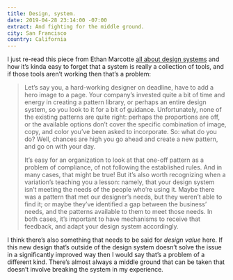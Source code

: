 ```yaml
---
title: Design, system.
date: 2019-04-28 23:14:00 -07:00
extract: And fighting for the middle ground.
city: San Francisco
country: California
---
```


I just re-read this piece from Ethan Marcotte [all about design systems](https://ethanmarcotte.com/wrote/design-system/) and how it’s kinda easy to forget that a system is really a collection of tools, and if those tools aren’t working then that’s a problem:

> Let’s say you, a hard-working designer on deadline, have to add a hero image to a page. Your company’s invested quite a bit of time and energy in creating a pattern library, or perhaps an entire design system, so you look to it for a bit of guidance. Unfortunately, none of the existing patterns are quite right: perhaps the proportions are off, or the available options don’t cover the specific combination of image, copy, and color you’ve been asked to incorporate. So: what do you do? Well, chances are high you go ahead and create a new pattern, and go on with your day.
>
> It’s easy for an organization to look at that one-off pattern as a problem of compliance, of not following the established rules. And in many cases, that might be true! But it’s also worth recognizing when a variation’s teaching you a lesson: namely, that your design system isn’t meeting the needs of the people who’re using it. Maybe there was a pattern that met our designer’s needs, but they weren’t able to find it; or maybe they’ve identified a gap between the business’ needs, and the patterns available to them to meet those needs. In both cases, it’s important to have mechanisms to receive that feedback, and adapt your design system accordingly.

I think there’s also something that needs to be said for _design value_ here. If this new design that’s outside of the design system doesn’t solve the issue in a significantly improved way then I would say that’s a problem of a different kind. There’s almost always a middle ground that can be taken that doesn’t involve breaking the system in my experience.
